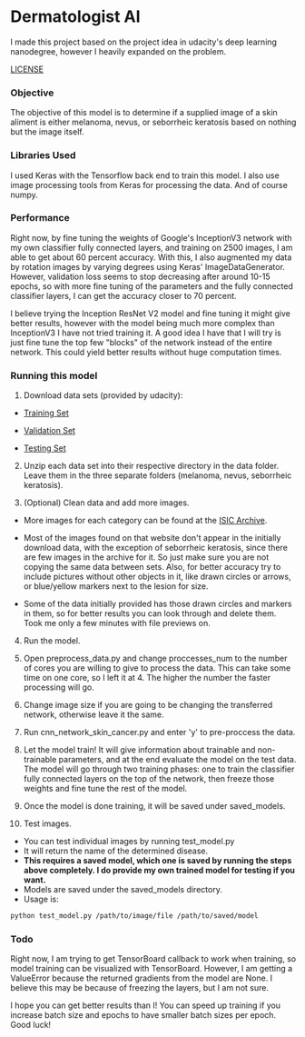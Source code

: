 # Dermatologist AI
I made this project based on the project idea in udacity's deep learning nanodegree, however I heavily expanded on the problem.

[LICENSE](LICENSE)
### Objective
The objective of this model is to determine if a supplied image of a skin aliment is either melanoma, nevus, or seborrheic keratosis based on nothing but the image itself.

### Libraries Used
I used Keras with the Tensorflow back end to train this model. I also use image processing tools from Keras for processing the data. And of course numpy.

### Performance
Right now, by fine tuning the weights of Google's InceptionV3 network with my own classifier fully connected layers, and training on 2500 images, I am able to get about 60 percent accuracy. With this, I also augmented my data by rotation images by varying degrees using Keras' ImageDataGenerator. However, validation loss seems to stop decreasing after around 10-15 epochs, so with more fine tuning of the parameters and the fully connected classifier layers, I can get the accuracy closer to 70 percent.

I believe trying the Inception ResNet V2 model and fine tuning it might give better results, however with the model being much more complex than InceptionV3 I have not tried training it. A good idea I have that I will try is just fine tune the top few "blocks" of the network instead of the entire network. This could yield better results without huge computation times.

### Running this model
1. Download data sets (provided by udacity):

  * [Training Set](https://s3-us-west-1.amazonaws.com/udacity-dlnfd/datasets/skin-cancer/train.zip)

  * [Validation Set](https://s3-us-west-1.amazonaws.com/udacity-dlnfd/datasets/skin-cancer/valid.zip)

  * [Testing Set](https://s3-us-west-1.amazonaws.com/udacity-dlnfd/datasets/skin-cancer/test.zip)

2. Unzip each data set into their respective directory in the data folder. Leave them in the three separate folders (melanoma, nevus, seborrheic keratosis).

3. (Optional) Clean data and add more images.
  * More images for each category can be found at the [ISIC Archive](https://isic-archive.com/#images).

  * Most of the images found on that website don't appear in the initially download data, with the exception of seborrheic keratosis, since there are few images in the archive for it. So just make sure you are not copying the same data between sets. Also, for better accuracy try to include pictures without other objects in it, like drawn circles or arrows, or blue/yellow markers next to the lesion for size.

  * Some of the data initially provided has those drawn circles and markers in them, so for better results you can look through and delete them. Took me only a few minutes with file previews on.

4. Run the model.
  1. Open preprocess_data.py and change proccesses_num to the number of cores you are willing to give to process the data. This can take some time on one core, so I left it at 4. The higher the number the faster processing will go.
  2. Change image size if you are going to be changing the transferred network, otherwise leave it the same.
  3. Run cnn_network_skin_cancer.py and enter 'y' to pre-proccess the data.
  4. Let the model train! It will give information about trainable and non-trainable parameters, and at the end evaluate the model on the test data. The model will go through two training phases: one to train the classifier fully connected layers on the top of the network, then freeze those weights and fine tune the rest of the model.
  5. Once the model is done training, it will be saved under saved_models.

5. Test images.
  * You can test individual images by running test_model.py
  * It will return the name of the determined disease.
  * **This requires a saved model, which one is saved by running the steps above completely. I do provide my own trained model for testing if you want.**
  * Models are saved under the saved_models directory.
  * Usage is:

```bash
python test_model.py /path/to/image/file /path/to/saved/model
```

### Todo
Right now, I am trying to get TensorBoard callback to work when training, so model training can be visualized with TensorBoard. However, I am getting a ValueError because the returned gradients from the model are None. I believe this may be because of freezing the layers, but I am not sure.

I hope you can get better results than I! You can speed up training if you increase batch size and epochs to have smaller batch sizes per epoch. Good luck!
